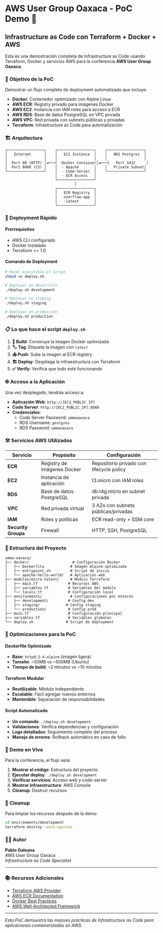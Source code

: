 # AWS User Group Oaxaca - PoC Demo 🚀

## Infrastructure as Code con Terraform + Docker + AWS

Esta es una demostración completa de Infrastructure as Code usando Terraform, Docker y servicios AWS para la conferencia **AWS User Group Oaxaca**.

### 🎯 Objetivo de la PoC

Demostrar un flujo completo de deployment automatizado que incluye:
- **Docker**: Contenedor optimizado con Alpine Linux
- **AWS ECR**: Registry privado para imágenes Docker
- **AWS EC2**: Instancia con IAM roles para acceso a ECR
- **AWS RDS**: Base de datos PostgreSQL en VPC privada
- **AWS VPC**: Red privada con subnets públicas y privadas
- **Terraform**: Infrastructure as Code para automatización

### 🏗️ Arquitectura

```
┌─────────────────┐    ┌─────────────────┐    ┌─────────────────┐
│   Internet      │    │   EC2 Instance  │    │   RDS Postgres  │
│                 │    │                 │    │                 │
│  Port 80 (HTTP) │◄───┤  Docker Container│◄───┤   Port 5432     │
│  Port 8080 (CS) │    │  - Apache       │    │   Private Subnet│
└─────────────────┘    │  - Code-Server  │    └─────────────────┘
                       │  - ECR Access   │
                       └─────────────────┘
                                │
                       ┌─────────────────┐
                       │   ECR Registry  │
                       │   overflow-app  │
                       │   :latest       │
                       └─────────────────┘
```

### 🚀 Deployment Rápido

#### Prerrequisitos
- AWS CLI configurado
- Docker instalado
- Terraform >= 1.0

#### Comando de Deployment
```bash
# Hacer ejecutable el script
chmod +x deploy.sh

# Deployar en desarrollo
./deploy.sh development

# Deployar en staging
./deploy.sh staging

# Deployar en producción
./deploy.sh production
```

### 📋 Lo que hace el script `deploy.sh`

1. **🔨 Build**: Construye la imagen Docker optimizada
2. **🏷️ Tag**: Etiqueta la imagen con `latest`
3. **📤 Push**: Sube la imagen al ECR registry
4. **🏗️ Deploy**: Despliega la infraestructura con Terraform
5. **✅ Verify**: Verifica que todo esté funcionando

### 🌐 Acceso a la Aplicación

Una vez desplegado, tendrás acceso a:

- **Aplicación Web**: `http://[EC2_PUBLIC_IP]`
- **Code Server**: `http://[EC2_PUBLIC_IP]:8080`
- **Credenciales**:
  - Code Server Password: `ummaoaxaca`
  - RDS Username: `postgres`
  - RDS Password: `ummaoaxaca`

### 🛠️ Servicios AWS Utilizados

| Servicio | Propósito | Configuración |
|----------|-----------|---------------|
| **ECR** | Registry de imágenes Docker | Repositorio privado con lifecycle policy |
| **EC2** | Instancia de aplicación | t3.micro con IAM roles |
| **RDS** | Base de datos PostgreSQL | db.t4g.micro en subnet privada |
| **VPC** | Red privada virtual | 3 AZs con subnets públicas/privadas |
| **IAM** | Roles y políticas | ECR read-only + SSM core |
| **Security Groups** | Firewall | HTTP, SSH, PostgreSQL |

### 📁 Estructura del Proyecto

```
umma-oaxaca/
├── docker/                    # Configuración Docker
│   ├── Dockerfile            # Imagen Alpine optimizada
│   ├── entrypoint.sh         # Script de inicio
│   └── apache-hello-world/   # Aplicación web
├── modules/micro-talent/     # Módulo Terraform
│   ├── main.tf              # Recursos AWS
│   ├── variables.tf         # Variables del módulo
│   └── locals.tf            # Configuración local
├── environments/             # Configuraciones por entorno
│   ├── development/         # Config dev
│   ├── staging/            # Config staging
│   └── production/          # Config prod
├── main.tf                  # Configuración principal
├── variables.tf             # Variables globales
└── deploy.sh               # Script de deployment
```

### 🔧 Optimizaciones para la PoC

#### Dockerfile Optimizado
- **Base**: `httpd:2.4-alpine` (imagen ligera)
- **Tamaño**: ~50MB vs ~500MB (Ubuntu)
- **Tiempo de build**: ~2 minutos vs ~10 minutos

#### Terraform Modular
- **Reutilizable**: Módulo independiente
- **Escalable**: Fácil agregar nuevos entornos
- **Mantenible**: Separación de responsabilidades

#### Script Automatizado
- **Un comando**: `./deploy.sh development`
- **Validaciones**: Verifica dependencias y configuración
- **Logs detallados**: Seguimiento completo del proceso
- **Manejo de errores**: Rollback automático en caso de fallo

### 🎪 Demo en Vivo

Para la conferencia, el flujo será:

1. **Mostrar el código**: Estructura del proyecto
2. **Ejecutar deploy**: `./deploy.sh development`
3. **Verificar servicios**: Acceso web y code-server
4. **Mostrar infraestructura**: AWS Console
5. **Cleanup**: Destruir recursos

### 🧹 Cleanup

Para limpiar los recursos después de la demo:

```bash
cd environments/development
terraform destroy -auto-approve
```

### 👨‍💻 Autor

**Pablo Galeana**  
AWS User Group Oaxaca  
*Infrastructure as Code Specialist*

---

### 📚 Recursos Adicionales

- [Terraform AWS Provider](https://registry.terraform.io/providers/hashicorp/aws/latest)
- [AWS ECR Documentation](https://docs.aws.amazon.com/ecr/)
- [Docker Best Practices](https://docs.docker.com/develop/dev-best-practices/)
- [AWS Well-Architected Framework](https://aws.amazon.com/architecture/well-architected/)

---

*Esta PoC demuestra las mejores prácticas de Infrastructure as Code para aplicaciones containerizadas en AWS.*

